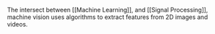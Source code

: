 The intersect between [[Machine Learning]], and [[Signal Processing]], machine vision uses algorithms to extract features from 2D images and videos.  